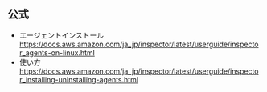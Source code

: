 ## 公式
- エージェントインストール
https://docs.aws.amazon.com/ja_jp/inspector/latest/userguide/inspector_agents-on-linux.html
- 使い方
https://docs.aws.amazon.com/ja_jp/inspector/latest/userguide/inspector_installing-uninstalling-agents.html
